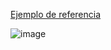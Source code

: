 [Ejemplo de referencia](https://quilljs.com/docs/formats)

![image](https://github.com/jaenfigueroa/poc_quill/assets/69079292/5fa56f2b-e915-4ff1-a51e-c2ce5fe0953b)
